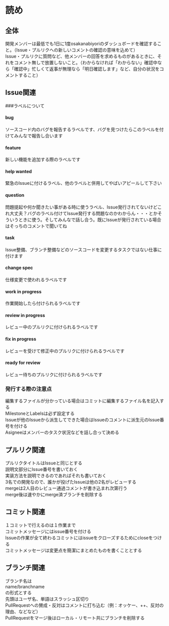 # 読め  
  
全体
----------------------
開発メンバーは最低でも1日に1度osakanabiyoriのダッシュボードを確認すること。（Issue・プルリクへの新しいコメントの確認の意味を込めて）  
Issue・プルリクに質問など、他メンバーの回答を求めるものがあるときに、それをコメント無しで放置しないこと。（わからなければ「わからない」確認中なら「確認中」忙しくて返事が無理なら「明日確認します」など、自分の状況をコメントすること）  
  
Issue関連  
----------------------  

###ラベルについて

#### bug  

ソースコード内のバグを報告するラベルです、バグを見つけたらこのラベルを付けてみんなで報告し合います  

#### feature

新しい機能を追加する際のラベルです  

#### help wanted  

緊急のIssueに付けるラベル、他のラベルと併用してやばいアピールして下さい  

#### question  

問題提起や何か聞きたい事がある時に使うラベル、Issue発行されてないけどこれ大丈夫？バグのラベル付けてIssue発行する問題なのかわからん・・・とかそういうときに使う。そしてみんなで話し合う。既にIssueが発行されている場合はそっちのコメントで聞いてね  

#### task  

Issue整備、ブランチ整備などのソースコードを変更するタスクではない仕事に付けます  

#### change spec  

仕様変更で使われるラベルです  

#### work in progress  

作業開始したら付けられるラベルです  

#### review in progress  

レビュー中のプルリクに付けられるラベルです   

#### fix in progress  

レビューを受けて修正中のプルリクに付けられるラベルです   

#### ready for review  

レビュー待ちのプルリクに付けられるラベルです    

### 発行する際の注意点  
編集するファイルが分かっている場合はコミットに編集するファイル名を記入する  
MilestoneとLabelsは必ず設定する  
Issueが他のIssueから派生してできた場合はIssueのコメントに派生元のIssue番号を付ける  
Asigneeはメンバーのタスク状況などを話し合って決める  

  
プルリク関連  
-----------------------
プルリクタイトルはIssueと同じとする    
説明文部分にIssue番号を書いておく  
実装方法を説明できるのであればそれも書いておく  
3名での開発なので、誰かが投げたIssueは他の2名がレビューする  
mergeは2人目のレビュー通過コメントが書き込まれ次第行う  
merge後は速やかにmerge済ブランチを削除する    
  
コミット関連  
------------------------  
１コミットで行えるのは１作業まで  
コミットメッセージにはissue番号を付ける  
Issueの作業が全て終わるコミットにはissueをクローズするためにcloseをつける  
コミットメッセージは変更点を簡潔にまとめたものを書くこととする  

ブランチ関連  
--------------------------
ブランチ名は  
name/branchname  
の形式とする  
先頭はユーザ名、単語はスラッシュ区切り  
PullRequestへの賛成・反対はコメントに打ち込む（例：オッケー、++、反対の理由、などなど）  
PullRequestをマージ後はローカル・リモート共にブランチを削除する  
